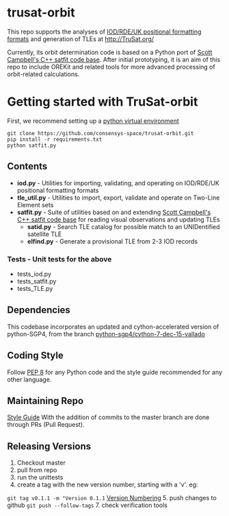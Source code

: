 # trusat-orbit

This repo supports the analyses of [IOD/RDE/UK positional formatting formats](http://www.satobs.org/position/posn_formats.html) and generation of TLEs at http://TruSat.org/

Currently, its orbit determination code is based on a Python port of [Scott Campbell's C++ satfit code base]( https://github.com/interplanetarychris/scottcampbell-satfit). After initial prototyping, it is an aim of this repo to include OREKit and related tools for more advanced processing of orbit-related calculations.

# Getting started with TruSat-orbit
First, we recommend setting up a [python virtual environment](https://realpython.com/python-virtual-environments-a-primer/)
```
git clone https://github.com/consensys-space/trusat-orbit.git 
pip install -r requirements.txt
python satfit.py
```

## Contents
* **iod.py** - Utilities for importing, validating, and operating on IOD/RDE/UK positional formatting formats 
* **tle_util.py** - Utilities to import, export, validate and operate on Two-Line Element sets
* **satfit.py** - Suite of utilities based on and extending [Scott Campbell's C++ satfit code base]( https://github.com/interplanetarychris/scottcampbell-satfit) for reading visual observations and updating TLEs
  * **satid.py** - Search TLE catalog for possible match to an UNIDentified satellite TLE
  * **elfind.py** - Generate a provisional TLE from 2-3 IOD records

### Tests - Unit tests for the above
* tests_iod.py 
* tests_satfit.py
* tests_TLE.py

## Dependencies
This codebase incorporates an updated and cython-accelerated version of python-SGP4, from the branch [python-sgp4/cython-7-dec-15-vallado](https://github.com/interplanetarychris/python-sgp4/tree/cython-7-dec-15-vallado)

## Coding Style
Follow [PEP 8](https://www.python.org/dev/peps/pep-0008/) for any Python code and the style guide recommended for any other language.

## Maintaining Repo
[Style Guide](https://github.com/agis/git-style-guide)
With the addition of commits to the master branch are done through PRs (Pull Request).
## Releasing Versions
1. Checkout master
2. pull from repo
3. run the unittests
4. create a tag with the new version number, starting with a 'v'. eg:

```git tag v0.1.1 -m "Version 0.1.1```
[Version Numbering](semver.org)
5. push changes to github `git push --follow-tags`
7. check verification tools